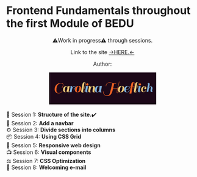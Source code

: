 # Frontend Fundamentals throughout the first Module of BEDU
<div align=center>
⚠️Work in progress⚠️ through sessions.<p>
  Link to the site <a href="https://quizzical-bose-eb5daf.netlify.app">→HERE.←</a>
  <p>Author:<p>
  <img src="https://raw.githubusercontent.com/Carohoeflich/Frontendfundamentals/master/assets/carolinahoeflich.gif" alt="carolina hoeflich" width="281" height="84"/>
  </div>
<div align=mypars class"sessions">
  🚧 Session 1: <b>Structure of the site.</b>✔️<br>
  🍔 Session 2: <b>Add a navbar</b><br>
  ⚙️ Session 3: <b>Divide sections into columns</b><br>
  📦 Session 4: <b>Using CSS Grid</b><br>
  📲 Session 5: <b>Responsive web design</b><br>
  📺 Session 6: <b>Visual components</b><br>
  ⚖️ Session 7: <b>CSS Optimization</b><br>
  📩 Session 8: <b>Welcoming e-mail</b><br>
</div>
